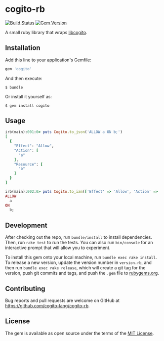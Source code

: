 # cogito-rb

[![Build Status](https://travis-ci.com/cogito-lang/cogito-rb.svg?branch=master)](https://travis-ci.com/cogito-lang/cogito-rb)
[![Gem Version](https://img.shields.io/gem/v/cogito.svg)](https://rubygems.org/gems/cogito)

A small ruby library that wraps [libcogito](https://github.com/cogito-lang/libcogito).

## Installation

Add this line to your application's Gemfile:

```ruby
gem 'cogito'
```

And then execute:

    $ bundle

Or install it yourself as:

    $ gem install cogito

## Usage

```ruby
irb(main):001:0> puts Cogito.to_json('ALLOW a ON b;')
[
  {
    "Effect": "Allow",
    "Action": [
      "a"
    ],
    "Resource": [
      "b"
    ]
  }
]

irb(main):002:0> puts Cogito.to_iam(['Effect' => 'Allow', 'Action' => 'a', 'Resource' => 'b'].to_json)
ALLOW
  a
ON
  b;
```

## Development

After checking out the repo, run `bundle/install` to install dependencies. Then, run `rake test` to run the tests. You can also run `bin/console` for an interactive prompt that will allow you to experiment.

To install this gem onto your local machine, run `bundle exec rake install`. To release a new version, update the version number in `version.rb`, and then run `bundle exec rake release`, which will create a git tag for the version, push git commits and tags, and push the `.gem` file to [rubygems.org](https://rubygems.org).

## Contributing

Bug reports and pull requests are welcome on GitHub at https://github.com/cogito-lang/cogito-rb.

## License

The gem is available as open source under the terms of the [MIT License](http://opensource.org/licenses/MIT).
